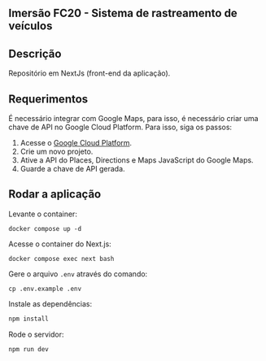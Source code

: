 ## Imersão FC20 - Sistema de rastreamento de veículos

## Descrição

Repositório em NextJs (front-end da aplicação).

## Requerimentos

É necessário integrar com Google Maps, para isso, é necessário criar uma chave de API no Google Cloud Platform. Para isso, siga os passos:

1. Acesse o [Google Cloud Platform](https://cloud.google.com/).
2. Crie um novo projeto.
3. Ative a API do Places, Directions e Maps JavaScript do Google Maps.
4. Guarde a chave de API gerada.

## Rodar a aplicação

Levante o container:

```
docker compose up -d
```

Acesse o container do Next.js:

```
docker compose exec next bash
```

Gere o arquivo `.env` através do comando:

```
cp .env.example .env
```

Instale as dependências:

```bash
npm install
```

Rode o servidor:

```bash
npm run dev
```